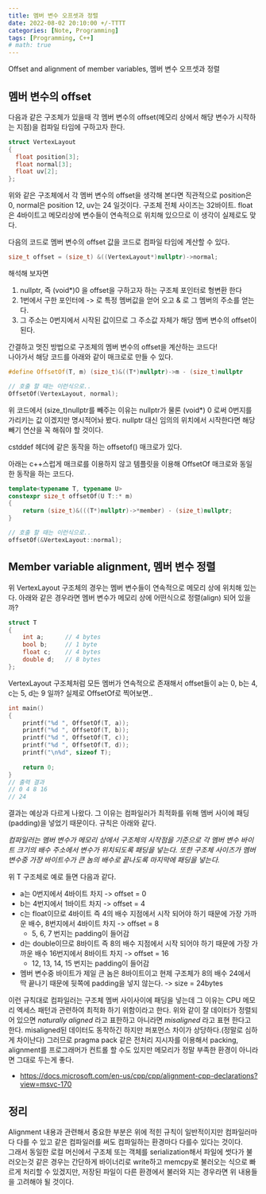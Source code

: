 ```yaml
---
title: 멤버 변수 오프셋과 정렬
date: 2022-08-02 20:10:00 +/-TTTT
categories: [Note, Programming]
tags: [Programming, C++]
# math: true
---
```


Offset and alignment of member variables, 멤버 변수 오프셋과 정렬

## 멤버 변수의 offset

다음과 같은 구조체가 있을때 각 멤버 변수의 offset(메모리 상에서 해당 변수가 시작하는 지점)을 컴파일 타임에 구하고자 한다.

```c++
struct VertexLayout
{
  float position[3];
  float normal[3];
  float uv[2];
};
```

위와 같은 구조체에서 각 멤버 변수의 offset을 생각해 본다면 직관적으로 position은 0, normal은 position 12, uv는 24 일것이다. 구조체 전체 사이즈는 32바이트. float은 4바이트고 메모리상에 변수들이 연속적으로 위치해 있으므로 이 생각이 실제로도 맞다.

다음의 코드로 멤버 변수의 offset 값을 코드로 컴파일 타임에 계산할 수 있다.

```c++
size_t offset = (size_t) &((VertexLayout*)nullptr)->normal;
```

해석해 보자면

1. nullptr, 즉 (void*)0 을 offset을 구하고자 하는 구조체 포인터로 형변환 한다
2. 1번에서 구한 포인터에 -> 로 특정 멤버값을 얻어 오고 & 로 그 멤버의 주소를 얻는다.
3. 그 주소는 0번지에서 시작된 값이므로 그 주소값 자체가 해당 멤버 변수의 offset이 된다.

간결하고 멋진 방법으로 구조체의 멤버 변수의 offset을 계산하는 코드다!  
나아가서 해당 코드를 아래와 같이 매크로로 만들 수 있다.

```c++
#define OffsetOf(T, m) (size_t)&((T*)nullptr)->m - (size_t)nullptr

// 호출 할 때는 이런식으로..
OffsetOf(VertexLayout, normal);
```

위 코드에서 (size_t)nullptr를 빼주는 이유는 nullptr가 물론 (void*) 0 로써 0번지를 가리키는 값 이겠지만 명시적어놔 봤다. nullptr 대신 임의의 위치에서 시작한다면 해당 빼기 연산을 꼭 해줘야 할 것이다.

cstddef 헤더에 같은 동작을 하는 offsetof() 매크로가 있다.

아래는 c++스럽게 매크로를 이용하지 않고 템플릿을 이용해 OffsetOf 매크로와 동일한 동작을 하는 코드다.

```c++
template<typename T, typename U>
constexpr size_t offsetOf(U T::* m)
{
    return (size_t)&(((T*)nullptr)->*member) - (size_t)nullptr;
}

// 호출 할 때는 이런식으로..
offsetOf(&VertexLayout::normal);
```

## Member variable alignment, 멤버 변수 정렬

위 VertexLayout 구조체의 경우는 멤버 변수들이 연속적으로 메모리 상에 위치해 있는다. 아래와 같은 경우라면 멤버 변수가 메모리 상에 어떤식으로 정렬(align) 되어 있을까?

```c++
struct T
{				 
    int a;  	// 4 bytes
    bool b; 	// 1 byte
    float c;	// 4 bytes
    double d;	// 8 bytes
};
```

VertexLayout 구조체처럼 모든 멤버가 연속적으로 존재해서 offset들이 a는 0, b는 4, c는 5, d는 9 일까? 실제로 OffsetOf로 찍어보면..

```c++
int main()
{
    printf("%d ", OffsetOf(T, a));
    printf("%d ", OffsetOf(T, b));
    printf("%d ", OffsetOf(T, c));
    printf("%d ", OffsetOf(T, d));
    printf("\n%d", sizeof T);
  
    return 0;
}
// 출력 결과
// 0 4 8 16
// 24
```

결과는 예상과 다르게 나왔다. 그 이유는 컴파일러가 최적화를 위해 멤버 사이에 패딩(padding)을 넣었기 때문이다. 규칙은 아래와 같다.

*컴파일러는 멤버 변수가 메모리 상에서 구조체의 시작점을 기준으로 각 멤버 변수 바이트 크기의 배수 주소에서 변수가 위치되도록 패딩을 넣는다. 또한 구조체 사이즈가 멤버 변수중 가장 바이트수가 큰 놈의 배수로 끝나도록 마지막에 패딩을 넣는다.*

위 T 구조체로 예로 들면 다음과 같다.

- a는 0번지에서 4바이트 차지 -> offset = 0
- b는 4번지에서 1바이트 차지 -> offset = 4
- c는 float이므로 4바이트 즉 4의 배수 지점에서 시작 되어야 하기 때문에 가장 가까운 배수, 8번지에서 4바이트 차지 -> offset = 8
  - 5, 6, 7 번지는 padding이 들어감
- d는 double이므로 8바이트 즉 8의 배수 지점에서 시작 되어야 하기 때문에 가장 가까운 배수 16번지에서 8바이트 차지 -> offset = 16
  - 12, 13, 14, 15 번지는 padding이 들어감
- 멤버 변수중 바이트가 제일 큰 놈은 8바이트이고 현제 구조체가 8의 배수 24에서 딱 끝나기 때문에 뒷쪽에 padding을 넣지 않는다. -> size = 24bytes

이런 규칙대로 컴파일러는 구조체 멤버 사이사이에 패딩을 넣는데 그 이유는 CPU 메모리 엑세스 패턴과 관련하여 최적화 하기 위함이라고 한다. 위와 같이 잘 데이터가 정렬되어 있으면 *naturally aligned* 라고 표한하고 아니라면 *misaligned* 라고 표현 한다고 한다. misaligned된 데이터도 동작하긴 하지만 퍼포먼스 차이가 상당하다.(정말로 심하게 차이난다) 그러므로 pragma pack 같은 전처리 지시자를 이용해서 packing, alignment를 프로그래머가 컨트롤 할 수도 있지만 메모리가 정말 부족한 환경이 아니라면 그대로 두는게 좋다.

* https://docs.microsoft.com/en-us/cpp/cpp/alignment-cpp-declarations?view=msvc-170

## 정리

Alignment 내용과 관련해서 중요한 부분은 위에 적힌 규칙이 일반적이지만 컴파일러마다 다를 수 있고 같은 컴파일러를 써도 컴파일하는 환경마다 다를수 있다는 것이다.  
그래서 동일한 로컬 머신에서 구조체 또는 객체를 serialization해서 파일에 썻다가 불러오는것 같은 경우는 간단하게 바이너리로 write하고 memcpy로 불러오는 식으로 빠르게 처리할 수 있겠지만, 저장된 파일이 다른 환경에서 불러와 지는 경우라면 위 내용들을 고려해야 될 것이다.

